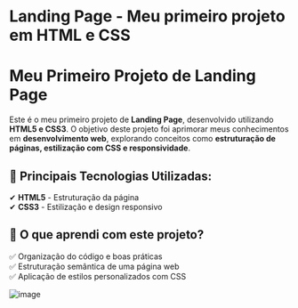 # Landing Page - Meu primeiro projeto em HTML e CSS

# Meu Primeiro Projeto de Landing Page

Este é o meu primeiro projeto de **Landing Page**, desenvolvido utilizando **HTML5 e CSS3**. O objetivo deste projeto foi aprimorar meus conhecimentos em **desenvolvimento web**, explorando conceitos como **estruturação de páginas, estilização com CSS e responsividade**.

## 📌 Principais Tecnologias Utilizadas:
✔ **HTML5** - Estruturação da página  
✔ **CSS3** - Estilização e design responsivo  

## 🎯 O que aprendi com este projeto?
✅ Organização do código e boas práticas  
✅ Estruturação semântica de uma página web  
✅ Aplicação de estilos personalizados com CSS  

![image](https://user-images.githubusercontent.com/55519539/183538055-6cce606c-7d1d-4d15-a4be-ffeb5b37c956.png)